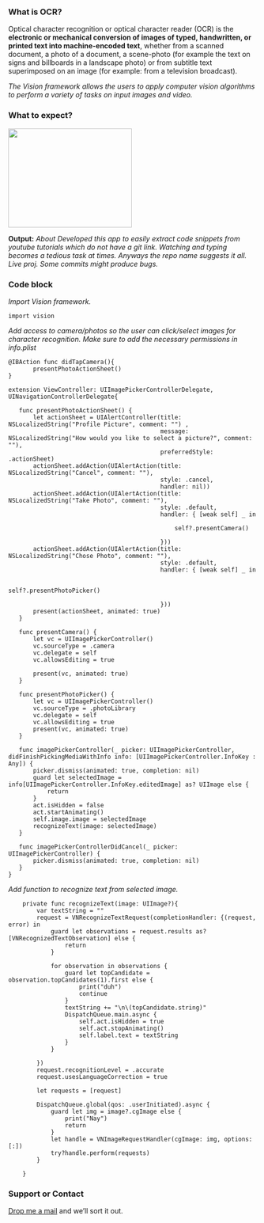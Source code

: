 ### What is OCR?

Optical character recognition or optical character reader (OCR) is the **electronic or mechanical conversion of images of typed, handwritten, or printed text into machine-encoded text**, whether from a scanned document, a photo of a document, a scene-photo (for example the text on signs and billboards in a landscape photo) or from subtitle text superimposed on an image (for example: from a television broadcast).

_The Vision framework allows the users to apply computer vision algorithms to perform a variety of tasks on input images and video._

### What to expect?

<img src="https://media.geeksforgeeks.org/wp-content/uploads/20210610155916/Screenshot20210610at35843PM.png" width="250" height="200">

**Output:** 
_About
Developed this app to easily extract code snippets from youtube tutorials which do not have a git link. Watching and typing becomes a tedious task at times. Anyways the repo name suggests it all. Live proj. Some commits might produce bugs._

### Code block
_Import Vision framework._
```
import vision
```
_Add access to camera/photos so the user can click/select images for character recognition. Make sure to add the necessary permissions in info.plist_
```
@IBAction func didTapCamera(){
       presentPhotoActionSheet()
}
```
```
extension ViewController: UIImagePickerControllerDelegate, UINavigationControllerDelegate{
   
   func presentPhotoActionSheet() {
       let actionSheet = UIAlertController(title: NSLocalizedString("Profile Picture", comment: "") ,
                                           message: NSLocalizedString("How would you like to select a picture?", comment: ""),
                                           preferredStyle: .actionSheet)
       actionSheet.addAction(UIAlertAction(title: NSLocalizedString("Cancel", comment: ""),
                                           style: .cancel,
                                           handler: nil))
       actionSheet.addAction(UIAlertAction(title: NSLocalizedString("Take Photo", comment: ""),
                                           style: .default,
                                           handler: { [weak self] _ in
                                               
                                               self?.presentCamera()
                                               
                                           }))
       actionSheet.addAction(UIAlertAction(title: NSLocalizedString("Chose Photo", comment: ""),
                                           style: .default,
                                           handler: { [weak self] _ in
                                               
                                               self?.presentPhotoPicker()
                                               
                                           }))       
       present(actionSheet, animated: true)
   }
   
   func presentCamera() {
       let vc = UIImagePickerController()
       vc.sourceType = .camera
       vc.delegate = self
       vc.allowsEditing = true
       
       present(vc, animated: true)
   }
   
   func presentPhotoPicker() {
       let vc = UIImagePickerController()
       vc.sourceType = .photoLibrary
       vc.delegate = self
       vc.allowsEditing = true
       present(vc, animated: true)
   }
   
   func imagePickerController(_ picker: UIImagePickerController, didFinishPickingMediaWithInfo info: [UIImagePickerController.InfoKey : Any]) {
       picker.dismiss(animated: true, completion: nil)
       guard let selectedImage = info[UIImagePickerController.InfoKey.editedImage] as? UIImage else {
           return
       }
       act.isHidden = false
       act.startAnimating()
       self.image.image = selectedImage
       recognizeText(image: selectedImage)
   }
   
   func imagePickerControllerDidCancel(_ picker: UIImagePickerController) {
       picker.dismiss(animated: true, completion: nil)
   }
}
```
_Add function to recognize text from selected image._
```
    private func recognizeText(image: UIImage?){
        var textString = ""
        request = VNRecognizeTextRequest(completionHandler: {(request, error) in
            guard let observations = request.results as? [VNRecognizedTextObservation] else {
                return
            }
            
            for observation in observations {
                guard let topCandidate = observation.topCandidates(1).first else {
                    print("duh")
                    continue
                }
                textString += "\n\(topCandidate.string)"
                DispatchQueue.main.async {
                    self.act.isHidden = true
                    self.act.stopAnimating()
                    self.label.text = textString
                }
            }
            
        })
        request.recognitionLevel = .accurate
        request.usesLanguageCorrection = true
        
        let requests = [request]
        
        DispatchQueue.global(qos: .userInitiated).async {
            guard let img = image?.cgImage else {
                print("Nay")
                return
            }
            let handle = VNImageRequestHandler(cgImage: img, options: [:])
            try?handle.perform(requests)
        }
        
    }
```
### Support or Contact

[Drop me a mail](souvikdas2411@gmail.com) and we’ll sort it out.

